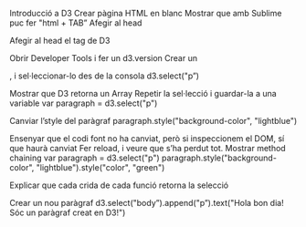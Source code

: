 Introducció a D3
Crear pàgina HTML en blanc
Mostrar que amb Sublime puc fer "html + TAB”
Afegir <meta charset="utf-8"> al head

Afegir al head el tag de D3
<script src="https://d3js.org/d3.v5.min.js"></script>

Obrir Developer Tools i fer un d3.version
Crear un <p>, i sel·leccionar-lo des de la consola
d3.select("p”)

Mostrar que D3 retorna un Array
Repetir la sel·lecció i guardar-la a una variable
var paragraph = d3.select("p")

Canviar l’style del paràgraf
paragraph.style("background-color", "lightblue")

Ensenyar que el codi font no ha canviat, però si inspeccionem el DOM, sí que haurà canviat
Fer reload, i veure que s’ha perdut tot.
Mostrar method chaining
var paragraph = d3.select("p")
paragraph.style("background-color", "lightblue").style("color", "green")

Explicar que cada crida de cada funció retorna la selecció

Crear un nou paràgraf
d3.select("body”).append("p”).text("Hola bon dia! Sóc un paràgraf creat en D3!")
